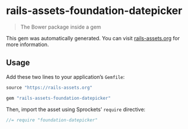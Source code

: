 # rails-assets-foundation-datepicker

> The Bower package inside a gem

This gem was automatically generated. You can visit [rails-assets.org](https://rails-assets.org) for more information.

## Usage

Add these two lines to your application’s `Gemfile`:

```ruby
source "https://rails-assets.org"

gem "rails-assets-foundation-datepicker"
```

Then, import the asset using Sprockets’ `require` directive:

```js
//= require "foundation-datepicker"
```
